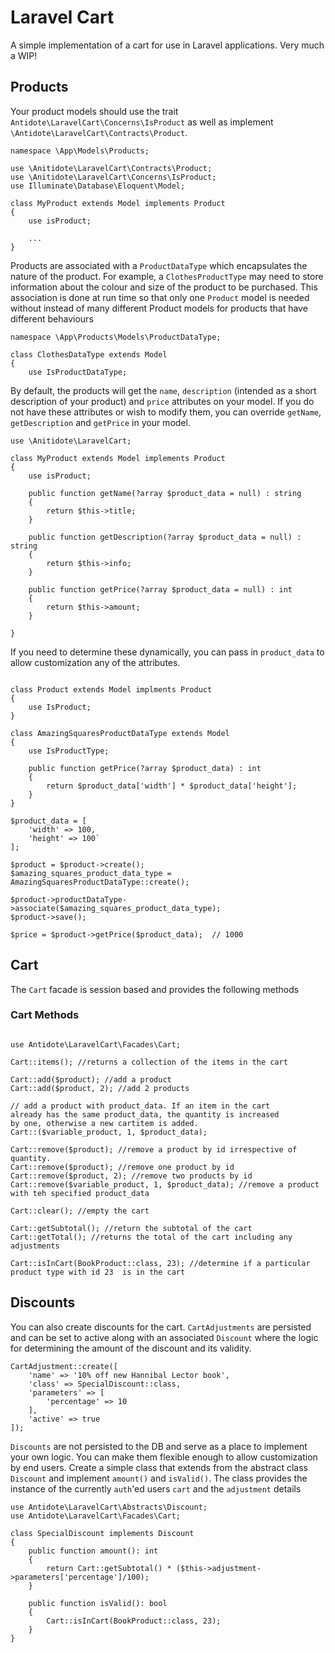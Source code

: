 # Laravel Cart
A simple implementation of a cart for use in Laravel applications. Very much a WIP!

## Products
Your product models should use the trait `Antidote\LaravelCart\Concerns\IsProduct` as well as implement
`\Antidote\LaravelCart\Contracts\Product`.

```
namespace \App\Models\Products;

use \Anitidote\LaravelCart\Contracts\Product;
use \Anitidote\LaravelCart\Concerns\IsProduct;
use Illuminate\Database\Eloquent\Model;

class MyProduct extends Model implements Product
{
    use isProduct;

    ...
}
```

Products are associated with a `ProductDataType` which encapsulates the nature of the product. For example, a
`ClothesProductType` may need to store information about the colour and size of the product to be purchased.
This association is done at run time so that only one `Product` model is needed without instead of many different Product 
models for products that have different behaviours

```
namespace \App\Products\Models\ProductDataType;

class ClothesDataType extends Model
{
    use IsProductDataType;

```

By default, the products will get the `name`, `description` (intended as a short description of your product)
and `price` attributes on your model. If you do not have these attributes or wish to modify them, you can
override `getName`, `getDescription` and `getPrice` in your model.

```
use \Anitidote\LaravelCart;

class MyProduct extends Model implements Product
{
    use isProduct;

    public function getName(?array $product_data = null) : string
    {
        return $this->title;
    }
    
    public function getDescription(?array $product_data = null) : string
    {
        return $this->info;
    }
    
    public function getPrice(?array $product_data = null) : int
    {
        return $this->amount;
    }
    
}
```

If you need to determine these dynamically, you can pass in `product_data` to allow customization any of the
attributes.

```

class Product extends Model implments Product
{
    use IsProduct;
}
```
```
class AmazingSquaresProductDataType extends Model
{
    use IsProductType;
    
    public function getPrice(?array $product_data) : int
    {
        return $product_data['width'] * $product_data['height'];
    }
}
```
```
$product_data = [
    'width' => 100,
    'height' => 100`
];

$product = $product->create();
$amazing_squares_product_data_type = AmazingSquaresProductDataType::create();

$product->productDataType->associate($amazing_squares_product_data_type);
$product->save();

$price = $product->getPrice($product_data);  // 1000

```

## Cart
The `Cart` facade is session based and provides the following methods

### Cart Methods

```

use Antidote\LaravelCart\Facades\Cart;

Cart::items(); //returns a collection of the items in the cart

Cart::add($product); //add a product
Cart::add($product, 2); //add 2 products

// add a product with product_data. If an item in the cart
already has the same product_data, the quantity is increased
by one, otherwise a new cartitem is added.
Cart::($variable_product, 1, $product_data); 

Cart::remove($product); //remove a product by id irrespective of quantity.
Cart::remove($product); //remove one product by id
Cart::remove($product, 2); //remove two products by id
Cart::remove($variable_product, 1, $product_data); //remove a product with teh specified product_data

Cart::clear(); //empty the cart

Cart::getSubtotal(); //return the subtotal of the cart
Cart::getTotal(); //returns the total of the cart including any adjustments

Cart::isInCart(BookProduct::class, 23); //determine if a particular product type with id 23  is in the cart
```

## Discounts
You can also create discounts for the cart. `CartAdjustments` are persisted and can be set to active along
with an associated `Discount` where the logic for determining the amount of the discount and its validity.

```
CartAdjustment::create([
    'name' => '10% off new Hannibal Lector book',
    'class' => SpecialDiscount::class,
    'parameters' => [
        'percentage' => 10
    ],
    'active' => true
]);
```

`Discounts` are not persisted to the DB and serve as a place to implement your own logic. You can make
them flexible enough to allow customization by end users. Create a simple class that extends from the
abstract class `Discount` and implement `amount()` and `isValid()`. The class provides the instance of
the currently `auth`'ed users `cart` and the `adjustment` details  

```
use Antidote\LaravelCart\Abstracts\Discount;
use Antidote\LaravelCart\Facades\Cart;

class SpecialDiscount implements Discount
{
    public function amount(): int
    {
        return Cart::getSubtotal() * ($this->adjustment->parameters['percentage']/100);
    }

    public function isValid(): bool
    {
        Cart::isInCart(BookProduct::class, 23);
    }
}

```

# 
